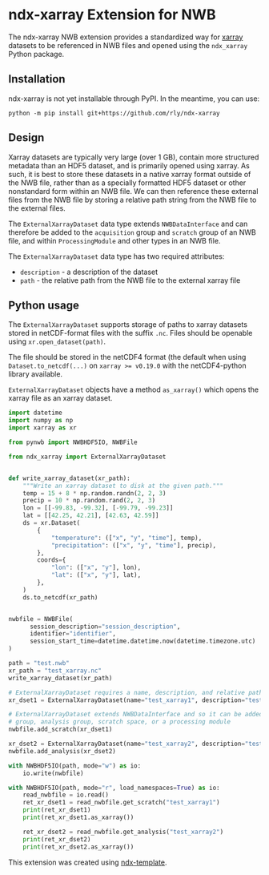 # ndx-xarray Extension for NWB

The ndx-xarray NWB extension provides a standardized way for [xarray](https://docs.xarray.dev/en/stable/) datasets to be referenced in NWB files and opened using the `ndx_xarray` Python package.

## Installation

ndx-xarray is not yet installable through PyPI. In the meantime, you can use:
```
python -m pip install git+https://github.com/rly/ndx-xarray
```

## Design

Xarray datasets are typically very large (over 1 GB), contain more structured metadata than an HDF5 dataset, and is primarily opened using xarray. As such, it is best to store these datasets in a native xarray format outside of the NWB file, rather than as a specially formatted HDF5 dataset or other nonstandard form within an NWB file. We can then reference these external files from the NWB file by storing a relative path string from the NWB file to the external files.

The `ExternalXarrayDataset` data type extends `NWBDataInterface` and can therefore be added to the `acquisition` group and `scratch` group of an NWB file, and within `ProcessingModule` and other types in an NWB file.

The `ExternalXarrayDataset` data type has two required attributes:
- `description` - a description of the dataset
- `path` - the relative path from the NWB file to the external xarray file

## Python usage
The `ExternalXarrayDataset` supports storage of paths to xarray datasets stored in netCDF-format files
with the suffix `.nc`. Files should be openable using `xr.open_dataset(path)`.

The file should be stored in the netCDF4 format (the default when using `Dataset.to_netcdf(...)` on
`xarray >= v0.19.0` with the netCDF4-python library available.

`ExternalXarrayDataset` objects have a method `as_xarray()` which opens the xarray file as an xarray dataset.

```python
import datetime
import numpy as np
import xarray as xr

from pynwb import NWBHDF5IO, NWBFile

from ndx_xarray import ExternalXarrayDataset


def write_xarray_dataset(xr_path):
    """Write an xarray dataset to disk at the given path."""
    temp = 15 + 8 * np.random.randn(2, 2, 3)
    precip = 10 * np.random.rand(2, 2, 3)
    lon = [[-99.83, -99.32], [-99.79, -99.23]]
    lat = [[42.25, 42.21], [42.63, 42.59]]
    ds = xr.Dataset(
        {
            "temperature": (["x", "y", "time"], temp),
            "precipitation": (["x", "y", "time"], precip),
        },
        coords={
            "lon": (["x", "y"], lon),
            "lat": (["x", "y"], lat),
        },
    )
    ds.to_netcdf(xr_path)


nwbfile = NWBFile(
      session_description="session_description",
      identifier="identifier",
      session_start_time=datetime.datetime.now(datetime.timezone.utc)
)

path = "test.nwb"
xr_path = "test_xarray.nc"
write_xarray_dataset(xr_path)

# ExternalXarrayDataset requires a name, description, and relative path to an xarray file (.nc)
xr_dset1 = ExternalXarrayDataset(name="test_xarray1", description="test description", path=xr_path)

# ExternalXarrayDataset extends NWBDataInterface and so it can be added to the NWBFile's acquisition
# group, analysis group, scratch space, or a processing module
nwbfile.add_scratch(xr_dset1)

xr_dset2 = ExternalXarrayDataset(name="test_xarray2", description="test description", path=xr_path)
nwbfile.add_analysis(xr_dset2)

with NWBHDF5IO(path, mode="w") as io:
    io.write(nwbfile)

with NWBHDF5IO(path, mode="r", load_namespaces=True) as io:
    read_nwbfile = io.read()
    ret_xr_dset1 = read_nwbfile.get_scratch("test_xarray1")
    print(ret_xr_dset1)
    print(ret_xr_dset1.as_xarray())

    ret_xr_dset2 = read_nwbfile.get_analysis("test_xarray2")
    print(ret_xr_dset2)
    print(ret_xr_dset2.as_xarray())
```


This extension was created using [ndx-template](https://github.com/nwb-extensions/ndx-template).